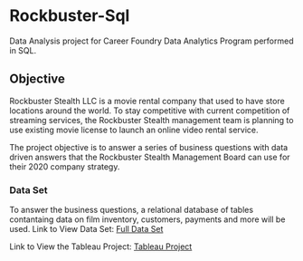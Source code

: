 # Rockbuster-Sql
Data Analysis project for Career Foundry Data Analytics Program performed in SQL.

## Objective
Rockbuster Stealth LLC is a movie rental company that used to have store locations around the world. To stay competitive with current competition of streaming services, the Rockbuster Stealth management team is planning to use existing movie license to launch an online video rental service. 

The project objective is to answer a series of business questions with data driven answers that the Rockbuster Stealth Management Board can use for their 2020 company strategy.

### Data Set 
To answer the business questions, a relational database of tables contantaing data on film inventory, customers, payments and more will be used. 
Link to View Data Set: [Full Data Set](www.postgresqltutorial.com/wp-content/uploads/2019/05/dvdrental.zip)

Link to View the Tableau Project: [Tableau Project](https://public.tableau.com/app/profile/denise.olson/viz/Task3_10PresentingSQLResults/Task3_10SQLResults?publish=yes)
